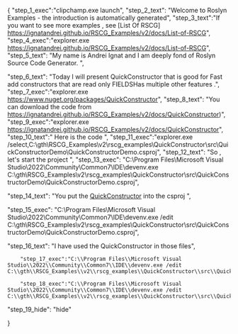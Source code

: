 {
    "step_1_exec":"clipchamp.exe launch",
    "step_2_text": "Welcome to Roslyn Examples - the introduction is automatically generated",
    "step_3_text":"If you want to see more examples , see  [List Of RSCG] https://ignatandrei.github.io/RSCG_Examples/v2/docs/List-of-RSCG",
    "step_4_exec":"explorer.exe https://ignatandrei.github.io/RSCG_Examples/v2/docs/List-of-RSCG",
    "step_5_text": "My name is Andrei Ignat and I am deeply fond of Roslyn Source Code Generator. ",

"step_6_text": "Today I will present QuickConstructor  that is good for Fast add constructors that are read only FIELDSHas multiple other features .",
"step_7_exec":"explorer.exe https://www.nuget.org/packages/QuickConstructor",
"step_8_text": "You can download the code from https://ignatandrei.github.io/RSCG_Examples/v2/docs/QuickConstructor)",
"step_9_exec":"explorer.exe https://ignatandrei.github.io/RSCG_Examples/v2/docs/QuickConstructor",
"step_10_text":" Here is the code ",
"step_11_exec":"explorer.exe /select,C:\\gth\\RSCG_Examples\\v2\\rscg_examples\\QuickConstructor\\src\\QuickConstructorDemo\\QuickConstructorDemo.csproj",
"step_12_text": "So , let's start the project ",
"step_13_exec": "C:\\Program Files\\Microsoft Visual Studio\\2022\\Community\\Common7\\IDE\\devenv.exe C:\\gth\\RSCG_Examples\\v2\\rscg_examples\\QuickConstructor\\src\\QuickConstructorDemo\\QuickConstructorDemo.csproj",

"step_14_text": "You put the  [QuickConstructor](https://www.nuget.org/packages/QuickConstructor) into the csproj ",

"step_15_exec": "C:\\Program Files\\Microsoft Visual Studio\\2022\\Community\\Common7\\IDE\\devenv.exe /edit C:\\gth\\RSCG_Examples\\v2\\rscg_examples\\QuickConstructor\\src\\QuickConstructorDemo\\QuickConstructorDemo.csproj",

"step_16_text": "I have used the QuickConstructor in those files",


        "step_17_exec":"C:\\Program Files\\Microsoft Visual Studio\\2022\\Community\\Common7\\IDE\\devenv.exe /edit C:\\gth\\RSCG_Examples\\v2\\rscg_examples\\QuickConstructor\\src\\QuickConstructorDemo\\Person.cs",
    
        "step_18_exec":"C:\\Program Files\\Microsoft Visual Studio\\2022\\Community\\Common7\\IDE\\devenv.exe /edit C:\\gth\\RSCG_Examples\\v2\\rscg_examples\\QuickConstructor\\src\\QuickConstructorDemo\\Program.cs",
    
"step_19_hide": "hide"


}